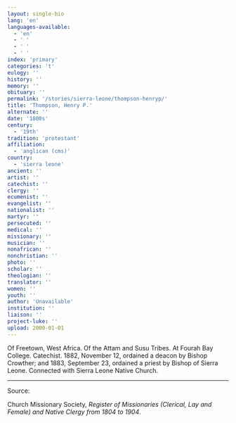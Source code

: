 ```yaml
---
layout: single-bio
lang: 'en'
languages-available:
  - 'en'
  - ' '
  - ' '
  - ' '
index: 'primary'
categories: 't'
eulogy: ''
history: ''
memory: ''
obituary: ''
permalink: '/stories/sierra-leone/thompson-henryp/'
title: 'Thompson, Henry P.'
alternate: ''
date: '1800s'
century:
  - '19th'
tradition: 'protestant'
affiliation:
  - 'anglican (cms)'
country:
  - 'sierra leone'
ancient: ''
artist: ''
catechist: ''
clergy: ''
ecumenist: ''
evangelist: ''
nationalist: ''
martyr: ''
persecuted: ''
medical: ''
missionary: ''
musician: ''
nonafrican: ''
nonchristian: ''
photo: ''
scholar: ''
theologian: ''
translator: ''
women: ''
youth: ''
author: 'Unavailable'
institution: ''
liaison: ''
project-luke: ''
upload: 2000-01-01
---
```



Of Freetown, West Africa.  Of the Attam and Susu Tribes.  At Fourah Bay College.  Catechist.  1882, November 12, ordained a deacon by Bishop Crowther; and 1883, September 23, ordained a priest by Bishop of Sierra Leone.  Connected with Sierra Leone Native Church.

---

Source:

Church Missionary Society, *Register of Missionaries (Clerical, Lay and Female) and Native Clergy from 1804 to 1904*.